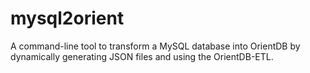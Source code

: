 # mysql2orient
A command-line tool to transform a MySQL database into OrientDB by dynamically generating JSON files and using the OrientDB-ETL.
